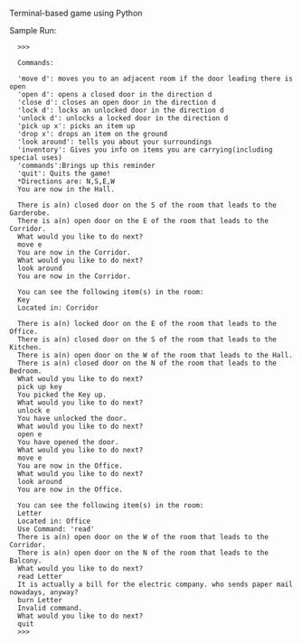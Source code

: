 Terminal-based game using Python

Sample Run:

      >>>

      Commands:

      'move d': moves you to an adjacent room if the door leading there is open
      'open d': opens a closed door in the direction d
      'close d': closes an open door in the direction d
      'lock d': locks an unlocked door in the direction d
      'unlock d': unlocks a locked door in the direction d
      'pick up x': picks an item up
      'drop x': drops an item on the ground
      'look around': tells you about your surroundings
      'inventory': Gives you info on items you are carrying(including special uses)
      'commands':Brings up this reminder
      'quit': Quits the game!
      *Directions are: N,S,E,W
      You are now in the Hall.

      There is a(n) closed door on the S of the room that leads to the Garderobe.
      There is a(n) open door on the E of the room that leads to the Corridor.
      What would you like to do next?
      move e
      You are now in the Corridor.
      What would you like to do next?
      look around
      You are now in the Corridor.

      You can see the following item(s) in the room:
      Key
      Located in: Corridor

      There is a(n) locked door on the E of the room that leads to the Office.
      There is a(n) closed door on the S of the room that leads to the Kitchen.
      There is a(n) open door on the W of the room that leads to the Hall.
      There is a(n) closed door on the N of the room that leads to the Bedroom.
      What would you like to do next?
      pick up key
      You picked the Key up.
      What would you like to do next?
      unlock e
      You have unlocked the door.
      What would you like to do next?
      open e
      You have opened the door.
      What would you like to do next?
      move e
      You are now in the Office.
      What would you like to do next?
      look around
      You are now in the Office.

      You can see the following item(s) in the room:
      Letter
      Located in: Office
      Use Command: 'read'
      There is a(n) open door on the W of the room that leads to the Corridor.
      There is a(n) open door on the N of the room that leads to the Balcony.
      What would you like to do next?
      read Letter
      It is actually a bill for the electric company. who sends paper mail nowadays, anyway?
      burn Letter
      Invalid command.
      What would you like to do next?
      quit
      >>> 
